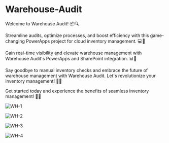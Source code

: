 # Warehouse-Audit

Welcome to Warehouse Audit! 📦🔍

Streamline audits, optimize processes, and boost efficiency with this game-changing PowerApps project for cloud inventory management. 💻🚀

Gain real-time visibility and elevate warehouse management with Warehouse Audit's PowerApps and SharePoint integration. 📊🤝

Say goodbye to manual inventory checks and embrace the future of warehouse management with Warehouse Audit. Let's revolutionize your inventory management! 💼🌟

Get started today and experience the benefits of seamless inventory management! 🎉💪

![WH-1](https://github.com/JayasreeSKota/Warehouse-Audit/assets/92210967/b84bb997-c3ed-439f-91f1-40f2bd528b62)

![WH-2](https://github.com/JayasreeSKota/Warehouse-Audit/assets/92210967/a39e6a54-f832-4b59-8ff8-e3e91db6a30a)

![WH-3](https://github.com/JayasreeSKota/Warehouse-Audit/assets/92210967/57d059b8-fc89-4858-af79-7ddb9302b2bd)

![WH-4](https://github.com/JayasreeSKota/Warehouse-Audit/assets/92210967/d5f4de6c-45b4-4670-a21b-86a5dbf62930)
